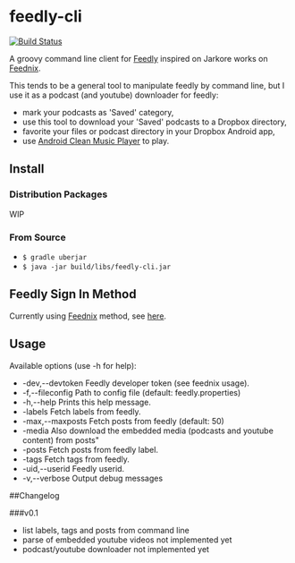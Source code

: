 feedly-cli
==========
[![Build Status](https://travis-ci.org/ggallego/feedly-cli.svg?branch=master)](https://travis-ci.org/ggallego/feedly-cli)

A groovy command line client for [Feedly](http://feedly.com/) inspired on Jarkore works on [Feednix](https://github.com/Jarkore/Feednix).

This tends to be a general tool to manipulate feedly by command line, but I use it as a podcast (and youtube) downloader for feedly:
- mark your podcasts as 'Saved' category,
- use this tool to download your 'Saved' podcasts to a Dropbox directory, 
- favorite your files or podcast directory in your Dropbox Android app,
- use [Android Clean Music Player](https://play.google.com/store/apps/details?id=com.myskyspark.music) to play.

## Install

### Distribution Packages

WIP

### From Source

* `$ gradle uberjar`
* `$ java -jar build/libs/feedly-cli.jar`

## Feedly Sign In Method

Currently using [Feednix](https://github.com/Jarkore/Feednix) method, see [here](https://github.com/Jarkore/Feednix#clarification-on-sign-in-method-please-read).

## Usage

Available options (use -h for help):
* -dev,--devtoken <TOKEN>   Feedly developer token (see feednix usage).
* -f,--fileconfig <arg>     Path to config file (default: feedly.properties)
* -h,--help                 Prints this help message.
* -labels                   Fetch labels from feedly.
* -max,--maxposts <NNN>     Fetch <number> posts from feedly (default: 50)
* -media                    Also download the embedded media (podcasts and youtube content) from posts"
* -posts <LABEL>            Fetch posts from feedly label.
* -tags                     Fetch tags from feedly.
* -uid,--userid <id>        Feedly userid.
* -v,--verbose              Output debug messages

##Changelog

###v0.1

* list labels, tags and posts from command line
* parse of embedded youtube videos not implemented yet
* podcast/youtube downloader not implemented yet
